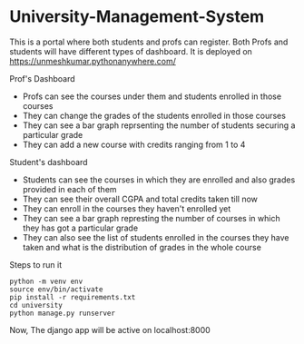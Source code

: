 # University-Management-System

This is a portal where both students and profs can register.
Both Profs and students will have different types of dashboard.
It is deployed on https://unmeshkumar.pythonanywhere.com/

Prof's Dashboard
- Profs can see the courses under them and students enrolled in those courses
- They can change the grades of the students enrolled in those courses
- They can see a bar graph reprsenting the number of students securing a particular grade
- They can add a new course with credits ranging from 1 to 4

Student's dashboard
- Students can see the courses in which they are enrolled and also grades provided in each of them
- They can see their overall CGPA and total credits taken till now
- They can enroll in the courses they haven't enrolled yet
- They can see a bar graph represting the number of courses in which they has got a particular grade
- They can also see the list of students enrolled in the courses they have taken and what is the distribution of grades in the whole course


Steps to run it
```
python -m venv env
source env/bin/activate
pip install -r requirements.txt
cd university
python manage.py runserver
```

Now, The django app will be active on localhost:8000

